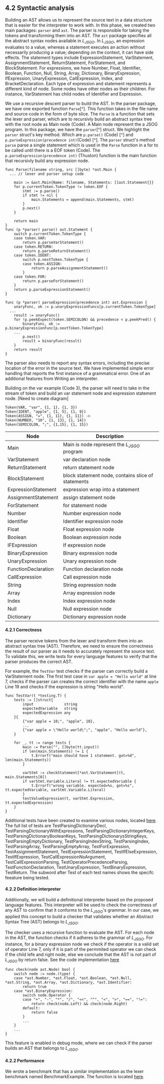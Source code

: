 ## 4.2 Syntactic analysis
Building an AST allows us to represent the source text in a data structure that is easier for the interpreter to work with. In this phase, we created two main packages: `parser` and `ast`. The parser is responsible for taking the tokens and transforming them into an AST. The `ast` package specifies all the abstract syntax nodes available in $L_{JSGO}$. In $L_{JSGO}$, an expression evaluates to a value, whereas a statement executes an action without necessarily producing a value; depending on the context, it can have side effects. The statement types include ExpressionStatement, VarStatement, AssignmentStatement, ReturnStatement, ForStatement, and BlockStatement. For expressions, we have Number, Float, Identifier, Boolean, Function, Null, String, Array, Dictionary, BinaryExpression, IfExpression, UnaryExpression, CallExpression, Index, and BracketDeclaration. Each type of expression and statement represents a different kind of node. Some nodes have other nodes as their children. For instance, VarStatement has child nodes of Identifier and Expression.

We use a recursive descent parser to build the AST. In the parser package, we have one exported function `Parse`[^]. This function takes in the file name and source code in the form of byte slice. The `Parse` is a function that sets the lexer and parser, which are to recursivly build an abstract syntax tree with the root node as Main node (Code). A Main node represent the a JSOG program. In this package, we have the `parser`[^] struct. We highlight the `parser` struct's key method. Which are `p.parse()` (Code) [^] and `p.parseExpression(precedence int)`(Code) [^]. The `parser` struct's method `parse` parse a single statement which is used in the `Parse` function in a for to be called until there is a EOF token (Code). The `p.parseExpression(precedence int)` (Thuston) function is the main function that recursivly build any expression node.

```
func Parse(filename string, src []byte) *ast.Main {
  ... // lexer and parser setup code

	main := &ast.Main{Name: filename, Statements: []ast.Statement{}}
	for p.currentToken.TokenType != token.EOF {
		stmt := p.parse()
		if stmt != nil {
			main.Statements = append(main.Statements, stmt)
		}
		p.next()
	}

	return main
}
func (p *parser) parse() ast.Statement {
	switch p.currentToken.TokenType {
	case token.VAR:
		return p.parseVarStatement()
	case token.RETURN:
		return p.parseReturnStatement()
	case token.IDENT:
		switch p.nextToken.TokenType {
		case token.ASSIGN:
			return p.parseAssignmentStatement()
		}
	case token.FOR:
		return p.parseForStatement()
	}
	return p.parseExpressionStatement()
}

func (p *parser) parseExpression(precedence int) ast.Expression {
	unaryFunc, ok := p.unaryExpressionFuncs[p.currentToken.TokenType]
  ...
	result := unaryFunc()
	for !p.peekExpect(token.SEMICOLON) && precedence < p.peekPred() {
		binaryFunc, ok := p.binaryExpressionFunc[p.nextToken.TokenType]
    ...
		p.next()
		result = binaryFunc(result)
	}
	return result
}
```

The parser also needs to report any syntax errors, including the precise location of the error in the source text. We have implemented simple error handling that reports the first instance of a grammatical error. One of an additional features from Writing an interpreter.

Building on the var example (Code 3), the parser will need to take in the stream of token and build an var statement node and expression statement node. [Need to create diagram]
```
Token(VAR, "var", {1, 1}, {1, 3})
Token(IDENT, "apple", {1, 5}, {1, 9})
Token(ASSIGN, "=", {1, 11}, {1, 11}) ->  
Token(NUMBER, "10", {1, 13}, {1, 14})
Token(SEMICOLON, ";", {1,15}, {1, 15})
``` 

| Node                    | Description |
|-------------------------|-------------|
| Main                    | Main is node represent the $L_{JSGO}$ program |
| VarStatement            | var declaration node |
| ReturnStatement         | return statement node |
| BlockStatement          | block statement node, contains slice of statements |
| ExpressionStatement     | expression wrap into a statement |
| AssignmentStatement     | assign statement node |
| ForStatement            | for statement node |
| Number                  | Number expression node |
| Identifier              | Identifier expression node |
| Float                   | Float expression node |
| Boolean                 | Boolean expression node |
| IFExpression            | If expression node |
| BinaryExpression        | Binary expression node |
| UnaryExpression         | Unary expression node |
| FunctionDeclaration     | Function declaration node |
| CallExpression          | Call expression node |
| String                  | String expression node |
| Array                   | Array expression node |
| Index                   | Index expression node |
| Null                    | Null expression node |
| Dictionary              | Dictionary expression node|


#### 4.2.1 Correctness
The parser receive tokens from the lexer and transform them into an abstract syntax tree (AST). Therefore, we need to ensure the correctness the result of our parser as it needs to accurately represent the source text. To validate this, we write tests for every language features to verify that the parser produces the correct AST.

For example, the `TestVar` test checks if the parser can correctly build a VarStatement node. The first test case in `var apple = "Hello world"` at line 7, checks if the parser can creates the correct identifier with the name `apple` Line 19 and checks if the expression is string "Hello world".

```
func TestVar(t *testing.T) {
	tests := []struct{
		input              string
		expectedVariable   string
		expectedExpression any
	}{
		{"var apple = 10;", "apple", 10},
		...
		{"var apple = \"Hello world\";", "apple", "Hello world"},
	}

	for _, tt := range tests {
		main := Parse("", []byte(tt.input))
		if len(main.Statements) != 1 {
			t.Errorf("main should have 1 statement. got=%d", len(main.Statements))
		}

		varStmt := checkStatement[*ast.VarStatement](t, main.Statements[0])
		if varStmt.Variable.Literal != tt.expectedVariable {
			t.Errorf("wrong variable. expected=%s, got=%s", tt.expectedVariable, varStmt.Variable.Literal)
		}
		testValueExpression(t, varStmt.Expression, tt.expectedExpression)
	}
}
```

Additional tests have been created to examine various nodes, located [here](https://github.com/jf550-kent/jsgo/blob/main/parser/parser_test.go). The full list of tests are TestParsingDictionaryDecl, TestParsingDictionaryWithExpressions, TestParsingDictionaryIntegerKeys, TestParsingDictionaryBooleanKeys, 
TestParsingDictionarysStringKeys, TestParsingEmptyDictionary, TestParsingIndexString, TestParsingIndex, TestParsingArray, TestParsingEmptyArray, TestForExpression, TestAssignmentStatement, TestExpressionStatement, TestIfElseExpression,  TestIfExpression, TestCallExpressionNoArgument, TestCallExpressionParsing, TestOperatorPrecedenceParsing, TestFunctionDeclaration, TestUnaryExpression, TestBinaryExpression, TestReturn. The subword after Test of each test names shows the specifc feeature being tested. 

#### 4.2.2 Definition interpreter
Additionally, we will build a definitional interpreter based on the proposed language features. This interpreter will be used to check the correctness of any AST to confirm that it conforms to the $L_{JSGO}$'s grammar. In our case, we applied this concept to build a checker that validates whether an Abstract Syntax Tree (AST) belongs to $L_{JSGO}$. 

The checker uses a recursive function to evaluate the AST. For each node in the AST, the function checks if it adheres to the grammar of $L_{JSGO}$. For instance, for a binary expression node we check if the operator is a valid set of operator Line 7, only if it is part of the permmited operator we can check if the child lefe and right node, else we conclude that the AST is not part of $L_{JSGO}$ by return false. See the code implementation [here](https://github.com/jf550-kent/jsgo/blob/main/is.go)

```
func check(node ast.Node) bool {
	switch node := node.(type) {
	case *ast.Number, *ast.Float, *ast.Boolean, *ast.Null, *ast.String, *ast.Array, *ast.Dictionary, *ast.Identifier:
		return true
	case *ast.BinaryExpression:
		switch node.Operator {
		case "+", "-", "*", "/", "<<", "^", "<", ">", "==", "!=":
			return check(node.Left) && check(node.Right)
		default:
			return false
		}
		...
	}
	...
}
```
This feature is enabled in debug mode, where we can check if the parser builds an AST that belongs to $L_{JSGO}$.

#### 4.2.2 Performance
We wrote a benchmark that has a similar implementation as the lexer benchmark named BenchmarkExample. The function is located [here](https://github.com/jf550-kent/jsgo/blob/25b7d13e5763e36168dbf25d0d044d6dcaad88f7/parser/parser_test.go#L12).
